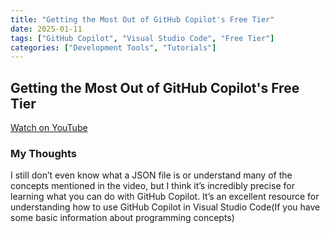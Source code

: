 ```yaml
---
title: "Getting the Most Out of GitHub Copilot's Free Tier"
date: 2025-01-11
tags: ["GitHub Copilot", "Visual Studio Code", "Free Tier"]
categories: ["Development Tools", "Tutorials"]
---
```


## Getting the Most Out of GitHub Copilot's Free Tier

[Watch on YouTube](https://youtu.be/z7JVTxiVcNk?si=X_j7PdrMHviP1Wxl)

### My Thoughts  
I still don’t even know what a JSON file is or understand many of the concepts mentioned in the video, but I think it’s incredibly precise for learning what you can do with GitHub Copilot. It’s an excellent resource for understanding how to use GitHub Copilot in Visual Studio Code(If you have some basic information about programming concepts)
